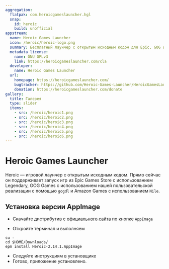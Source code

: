 ```yaml
---
aggregation:
  flatpak: com.heroicgameslauncher.hgl
  snap:
    id: heroic
    build: unofficial
appstream:
  name: Heroic Games Launcher
  icon: /heroic/heroic-logo.png
  summary: Бесплатный лаунчер с открытым исходным кодом для Epic, GOG и Amazon Prime Games
  metadata_license:
    name: GNU GPLv3
    link: https://heroicgameslauncher.com/cla
  developer:
    name: Heroic Games Launcher
  url:
    homepage: https://heroicgameslauncher.com/
    bugtracker: https://github.com/Heroic-Games-Launcher/HeroicGamesLauncher/issues
    donation: https://heroicgameslauncher.com/donate
gallery:
  title: Галерея
  type: slider
  items:
    - src: /heroic/heroic1.png
    - src: /heroic/heroic2.png
    - src: /heroic/heroic3.png
    - src: /heroic/heroic4.png
    - src: /heroic/heroic5.png
    - src: /heroic/heroic6.png
---
```


# Heroic Games Launcher

Heroic — игровой лаунчер с открытым исходным кодом. Прямо сейчас он поддерживает запуск игр из Epic Games Store с использованием Legendary, GOG Games с использованием нашей пользовательской реализации с помощью `gogdl` и Amazon Games с использованием `Nile`.

<AGWGallery />

<!--@include: @apps/.parts/install/content-flatpak.md-->
<!--@include: @apps/.parts/install/content-snap.md-->

## Установка версии AppImage

- Скачайте дистрибутив с [официального сайта](https://heroicgameslauncher.com/downloads) по кнопке `AppImage`

- Откройте терминал и выполняем

```shell
su -
cd $HOME/Downloads/
epm install Heroic-2.14.1.AppImage
```

- Следуйте инструкциям в установщике
- Готово, приложение установлено.
